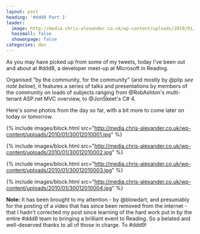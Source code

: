 ```yaml
---
layout: post
heading: '#ddd8 Part 1'
leader:
  image: http://media.chris-alexander.co.uk/wp-content/uploads/2010/01/30012010001.jpg
  hassmall: false
  showonpage: false
categories: dev
---
```


As you may have picked up from some of my tweets, today I've been out and about at #ddd8, a developer meet-up at Microsoft in Reading.

Organised "by the community, for the community" (and mostly by @plip *see note below*), it features a series of talks and presentations by members of the community on loads of subjects ranging from @RobAshton's multi-tenant ASP.net MVC overview, to @JonSkeet's C# 4.

Here's some photos from the day so far, with a bit more to come later on today or tomorrow.

{% include images/block.html src="http://media.chris-alexander.co.uk/wp-content/uploads/2010/01/30012010001.jpg" %}

{% include images/block.html src="http://media.chris-alexander.co.uk/wp-content/uploads/2010/01/30012010002.jpg" %}

{% include images/block.html src="http://media.chris-alexander.co.uk/wp-content/uploads/2010/01/30012010003.jpg" %}

{% include images/block.html src="http://media.chris-alexander.co.uk/wp-content/uploads/2010/01/30012010004.jpg" %}

**Note:** It has been brought to my attention - by @blowdart, and presumably for the posting of a video that has since been removed from the internet - that I hadn't corrected my post since learning of the hard work put in by the entire #ddd8 team to bringing a brilliant event to Reading. So a belated and well-deserved thanks to all of those in charge. To #ddd9!
